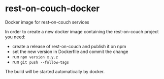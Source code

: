 # rest-on-couch-docker
Docker image for rest-on-couch services


In order to create a new docker image containing the rest-on-couch project you need:
* create a release of rest-on-couch and publish it on npm
* set the new version in Dockerfile and commit the change
* run `npm version x.y.z`
* run `git push --follow-tags`

The build will be started automatically by docker.
